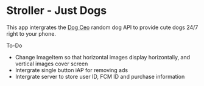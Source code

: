 # Stroller - Just Dogs

This app intergrates the [Dog Ceo](https://dog.ceo/dog-api/about) random dog API to provide cute dogs 24/7 right to your phone.

To-Do
- Change ImageItem so that horizontal images display horizontally, and vertical images cover screen
- Intergrate single button iAP for removing ads
- Intergrate server to store user ID, FCM ID and purchase information
